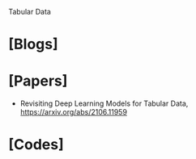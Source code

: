 Tabular Data

# [Blogs]


# [Papers]
+ Revisiting Deep Learning Models for Tabular Data, https://arxiv.org/abs/2106.11959

# [Codes]

